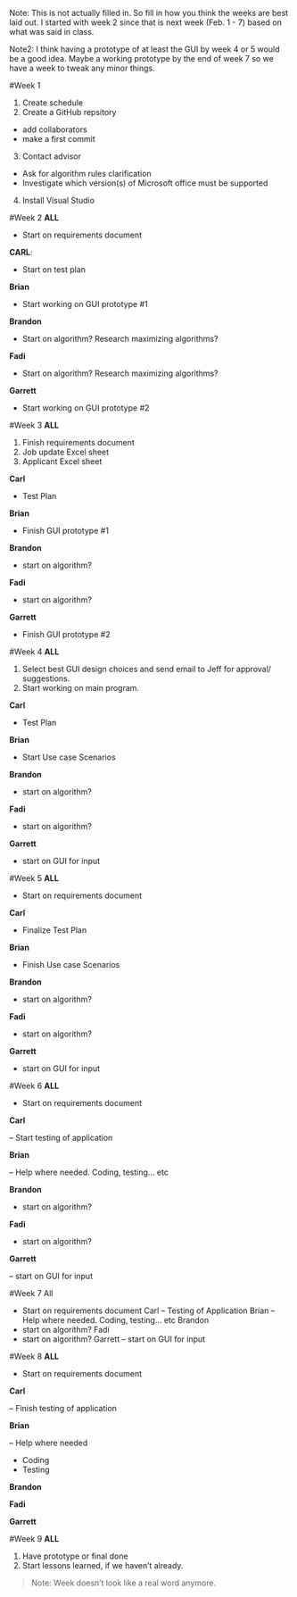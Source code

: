 Note: This is not actually filled in. So fill in how you think the weeks are best laid out. I started with week 2 since that is next week (Feb. 1 - 7) based on what was said in class. 

Note2: I think having a prototype of at least the GUI by week 4 or 5 would be a good idea. Maybe a working prototype by the end of week 7 so we have a week to tweak any minor things.

#Week 1
1.	Create schedule
2.	Create a GitHub repsitory
 -	add collaborators
 -	make a first commit
3.	Contact advisor
 -	Ask for algorithm rules clarification
 -	Investigate which version(s) of Microsoft office must be supported
4.	Install Visual Studio

#Week 2
<b>ALL</b>

- Start on requirements document

<b>CARL</b>:

- Start on test plan

<b>Brian</b> 

- Start working on GUI prototype #1

<b>Brandon</b>

- Start on algorithm? Research  maximizing algorithms?

<b>Fadi</b>

- Start on algorithm? Research  maximizing algorithms?

<b>Garrett</b>

- Start working on GUI prototype \#2

#Week 3
<b>ALL</b>

1. Finish requirements document
2. Job update Excel sheet
3. Applicant Excel sheet

<b>Carl</b>

- Test Plan

<b>Brian</b>

- Finish GUI prototype #1

<b>Brandon</b>

- start on algorithm?

<b>Fadi</b> 

- start on algorithm?

<b>Garrett</b>

- Finish GUI prototype #2

#Week 4
<b>ALL</b>

1.	Select best GUI design choices and send email to Jeff for approval/ suggestions.
2.	Start working on main program.

<b>Carl</b>

- Test Plan

<b>Brian</b>

- Start Use case Scenarios

<b>Brandon</b>

- start on algorithm?

<b>Fadi</b>

- start on algorithm?

<b>Garrett</b>

- start on GUI for input

#Week 5
<b>ALL</b>

- Start on requirements document

<b>Carl</b>

- Finalize Test Plan

<b>Brian</b>

- Finish Use case Scenarios

<b>Brandon</b>

- start on algorithm?

<b>Fadi</b>

- start on algorithm?

<b>Garrett</b>

- start on GUI for input

#Week 6
<b>ALL</b>

- Start on requirements document

<b>Carl</b>

– Start testing of application

<b>Brian</b>

– Help where needed. Coding, testing... etc

<b>Brandon</b>

- start on algorithm?

<b>Fadi</b>

- start on algorithm?

<b>Garrett</b>

– start on GUI for input

#Week 7
All
-	Start on requirements document
Carl 
–	 Testing of Application
Brian 
–	Help where needed. Coding, testing... etc
Brandon
-	start on algorithm?
Fadi 
-	start on algorithm?
Garrett
–	start on GUI for input

#Week 8
<b>ALL</b>

- Start on requirements document

<b>Carl</b>

– Finish testing of application

<b>Brian</b>

– Help where needed
- Coding
- Testing

<b>Brandon</b>

<b>Fadi</b>

<b>Garrett</b>

#Week 9
<b>ALL</b>

1. Have prototype or final done
2. Start lessons learned, if we haven’t already.

> Note: Week doesn’t look like a real word anymore. 
